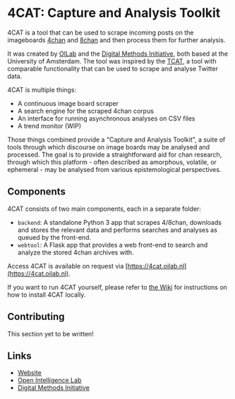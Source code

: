 # 4CAT: Capture and Analysis Toolkit

4CAT is a tool that can be used to scrape incoming posts on the imageboards [4chan](https://4chan.org)
and [8chan](http://8ch.net) and then process them for further analysis.

It was created by [OILab](https://oilab.eu) and the [Digital Methods Initiative](https://www.digitalmethods.net),
both based at the University of Amsterdam. The tool was inspired by the 
[TCAT](https://wiki.digitalmethods.net/Dmi/ToolDmiTcat), a tool with comparable
functionality that can be used to scrape and analyse Twitter data.

4CAT is multiple things:

- A continuous image board scraper
- A search engine for the scraped 4chan corpus
- An interface for running asynchronous analyses on CSV files
- A trend monitor (WIP)

Those things combined provide a "Capture and Analysis Toolkit", a suite of 
tools through which discourse on image boards may be analysed and processed. 
The goal is to provide a straightforward aid for chan research, through which
this platform - often described as amorphous, volatile, or ephemeral - may
be analysed from various epistemological perspectives.

## Components
4CAT consists of two main components, each in a separate folder:

- `backend`: A standalone Python 3 app that scrapes 4/8chan, downloads and 
  stores the relevant data and performs searches and analyses as queued by 
  the front-end.
- `webtool`: A Flask app that provides a web front-end to search and analyze
  the stored 4chan archives with.
  
Access 4CAT is available on request via [https://4cat.oilab.nl](https://4cat.oilab.nl).

If you want to run 4CAT yourself, please refer to 
[the Wiki](https://github.com/stijn-uva/4cat/wiki/Installing-4CAT) for 
instructions on how to install 4CAT locally.

## Contributing
This section yet to be written!

## Links
- [Website](https://4cat.oilab.nl)
- [Open Intelligence Lab](https://www.oilab.eu)
- [Digital Methods Initiative](https://www.digitalmethods.net)